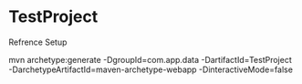 # TestProject
Refrence Setup

mvn archetype:generate -DgroupId=com.app.data -DartifactId=TestProject -DarchetypeArtifactId=maven-archetype-webapp -DinteractiveMode=false
